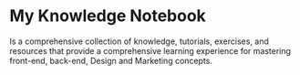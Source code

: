 # My Knowledge Notebook
Is a comprehensive collection of knowledge, tutorials, exercises, and resources that provide a comprehensive learning experience for mastering front-end, back-end, Design and Marketing concepts. 
